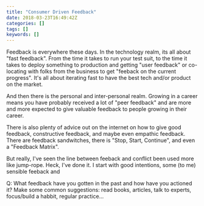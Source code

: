 ```yaml
---
title: "Consumer Driven Feedback"
date: 2018-03-23T16:49:42Z
categories: []
tags: []
keywords: []
---
```


<!--more-->

Feedback is everywhere these days.
In the technology realm, its all about "fast feedback".
From the time it takes to run your test suit, to the time it takes to deploy something to production and getting "user feedback" or co-locating with folks from the business to get "feeback on the current progress".
It's all about iterating fast to have the best tech and/or product on the market.

And then there is the personal and inter-personal realm.
Growing in a career means you have probably received a lot of "peer feedback" and are more and more expected to give
valuable feedback to people growing in their career.

There is also plenty of advice out on the internet on how to give good feedback, constructive feedback, and maybe even
empathic feedback. There are feedback sandwitches, there is "Stop, Start, Continue", and even a "Feedback Matrix".


But really, I've seen the line between feeback and conflict been used more like jump-rope. Heck, I've done it.
I start with good intentions, some (to me) sensible feeback and 



Q: What feedback have you gotten in the past and how have you actioned it?
Make some common suggestions: read books, articles, talk to experts, focus/build a habbit, regular practice...


